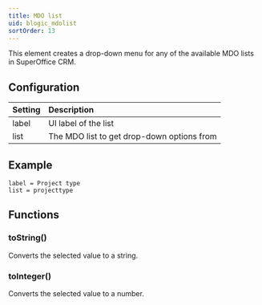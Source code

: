 ```yaml
---
title: MDO list
uid: blogic_mdolist
sortOrder: 13
---
```


This element creates a drop-down menu for any of the available MDO lists in SuperOffice CRM.

## Configuration

| Setting | Description                                |
|:--------|:-------------------------------------------|
| label   | UI label of the list                       |
| list    | The MDO list to get drop-down options from |

## Example

```crmscript
label = Project type
list = projecttype
```

## Functions

### toString()

Converts the selected value to a string.

### toInteger()

Converts the selected value to a number.
